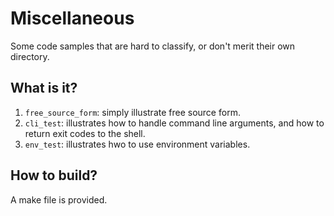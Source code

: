 Miscellaneous
=============

Some code samples that are hard to classify, or don't merit their own
directory.

What is it?
-----------
1. `free_source_form`: simply illustrate free source form.
1. `cli_test`: illustrates how to handle command line arguments, and
    how to return exit codes to the shell.
1. `env_test`: illustrates hwo to use environment variables.

How to build?
-------------
A make file is provided.
